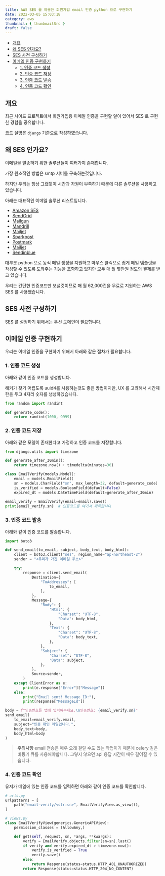 ```yaml
---
title: AWS SES 를 이용한 회원가입 email 인증 python 으로 구현하기
date: 2022-03-05 15:03:18
category: aws
thumbnail: { thumbnailSrc }
draft: false
---
```


- [개요](#개요)
- [왜 SES 인가요?](#왜-ses-인가요)
- [SES 사전 구성하기](#ses-사전-구성하기)
- [이메일 인증 구현하기](#이메일-인증-구현하기)
  - [1. 인증 코드 생성](#1-인증-코드-생성)
  - [2. 인증 코드 저장](#2-인증-코드-저장)
  - [3. 인증 코드 발송](#3-인증-코드-발송)
  - [4. 인증 코드 확인](#4-인증-코드-확인)

## 개요

최근 사이드 프로젝트에서 회원가입용 이메일 인증을 구현할 일이 있어서 SES 로 구현한 경험을 공유합니다.

코드 설명은 `django` 기준으로 작성하였습니다.

## 왜 SES 인가요?

이메일을 발송하기 위한 솔루션들이 여러가지 존재합니다.

가장 원초적인 방법은 smtp 서버를 구축하는것입니다.

하지만 우리는 항상 그랬듯이 시간과 자원이 부족하기 때문에 다른 솔루션을 사용하고 있습니다.

아래는 대표적인 이메일 솔루션 리스트입니다.

- [Amazon SES](https://aws.amazon.com/ses/)
- [SendGrid](https://sendgrid.com/)
- [Mailgun](https://mailgun.com/)
- [Mandrill](https://mandrill.com/)
- [Mailjet](https://mailjet.com/)
- [Sparkpost](https://sparkpost.com/)
- [Postmark](https://postmarkapp.com/)
- [Mailjet](https://mailjet.com/)
- [Sendinblue](https://www.sendinblue.com/)

대부분 python 으로 동적 메일 생성을 지원하고 마우스 클릭으로 쉽게 메일 템플릿을 작성할 수 있도록 도와주는 기능을 포함하고 있지만 모두 매 월 몇만원 정도의 결제를 받고 있습니다.

우리는 간단한 인증코드만 보낼것이므로 매 월 62,000건을 무료로 지원하는 AWS SES 를 사용했습니다.

## SES 사전 구성하기

SES 를 설정하기 위해서는 우선 도메인이 필요합니다.

## 이메일 인증 구현하기

우리는 이메일 인증을 구현하기 위해서 아래와 같은 절차가 필요합니다.

### 1. 인증 코드 생성

아래와 같이 인증 코드를 생성합니다.

해커가 찾기 어렵도록 uuid4를 사용하는것도 좋은 방법이지만, UX 를 고려해서 시간제한을 두고 4자리 숫자를 생성하겠습니다.

```python
from random import randint

def generate_code():
    return randint(1000, 9999)
```

### 2. 인증 코드 저장

아래와 같은 모델이 존재한다고 가정하고 인증 코드를 저장합니다.

```python
from django.utils import timezone

def generate_after_30min():
    return timezone.now() + timedelta(minutes=30)

class EmailVerify(models.Model):
    email = models.EmailField()
    sn = models.CharField("sn", max_length=32, default=generate_code)
    is_verified = models.BooleanField(default=False)
    expired_dt = models.DateTimeField(default=generate_after_30min)
  
email_verify = EmailVerify(email=email).save()
print(email_verify.sn)  # 인증코드를 여기서 획득합니다
```

### 3. 인증 코드 발송

아래와 같이 인증 코드를 발송합니다.

```python
import boto3

def send_email(to_email, subject, body_text, body_html):
    client = boto3.client("ses", region_name="ap-northeast-2")
    sender = "<우리가 가진 이메일 주소>"

    try:
        response = client.send_email(
            Destination={
                "ToAddresses": [
                    to_email,
                ],
            },
            Message={
                "Body": {
                    "Html": {
                        "Charset": "UTF-8",
                        "Data": body_html,
                    },
                    "Text": {
                        "Charset": "UTF-8",
                        "Data": body_text,
                    },
                },
                "Subject": {
                    "Charset": "UTF-8",
                    "Data": subject,
                },
            },
            Source=sender,
        )
    except ClientError as e:
        print(e.response["Error"]["Message"])
    else:
        print("Email sent! Message ID:"),
        print(response["MessageId"])

body = f"인증번호를 앱에 입력해주세요.\n인증번호: {email_verify.sn}"
send_email(
    to_email=email_verify.email,
    subject="인증 확인 메일입니다.",
    body_text=body, 
    body_html=body
)
```

> **주의사항**
> email 전송은 매우 오래 걸릴 수도 있는 작업이기 때문에 celery 같은 비동기 큐를 사용해야합니다.
> 그렇지 않으면 api 응답 시간이 매우 길어질 수 있습니다.

### 4. 인증 코드 확인

유저가 메일에 있는 인증 코드를 입력하면 아래와 같이 인증 코드를 확인합니다.

```python
# urls.py
urlpatterns = [
    path("email-verify/<str:sn>", EmailVerifyView.as_view()),
]
```

```python
# views.py
class EmailVerifyView(generics.GenericAPIView):
    permission_classes = (AllowAny,)

    def get(self, request, sn, *args, **kwargs):
        verify = EmailVerify.objects.filter(sn=sn).last()
        if verify and verify.expired_dt > timezone.now():
            verify.is_verified = True
            verify.save()
        else:
            return Response(status=status.HTTP_401_UNAUTHORIZED)
        return Response(status=status.HTTP_204_NO_CONTENT)
```

